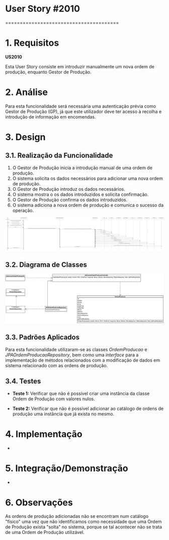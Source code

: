 # User Story #2010
=======================================

# 1. Requisitos

**US2010**

Esta User Story consiste em introduzir manualmente um nova ordem de produção, enquanto Gestor de Produção.

# 2. Análise

Para esta funcionalidade será necessária uma autenticação prévia como Gestor de Produção (GP), já que este utilizador deve ter acesso à recolha e introdução de informação em encomendas.

# 3. Design

## 3.1. Realização da Funcionalidade

1. O Gestor de Produção inicia a introdução manual de uma ordem de produção.
2. O sistema solicita os dados necessários para adicionar uma nova ordem de produção.
3. O Gestor de Produção introduz os dados necessários.
4. O sistema mostra o os dados introduzidos e solicita confirmação.
5. O Gestor de Produção confirma os dados introduzidos.
6. O sistema adiciona a nova ordem de produção e comunica o sucesso da operação.

![SD_US2010](SD_US2010.png)

## 3.2. Diagrama de Classes

![CD_US2010](CD_US2010.png)

## 3.3. Padrões Aplicados

Para esta funcionalidade utilizaram-se as classes _OrdemProducao_ e _JPAOrdemProducaoRepository_, bem como uma  _interface_ para a implementação de métodos relacionados com a modificação de dados em sistema relacionado com as ordens de produção.

## 3.4. Testes

- **Teste 1:** Verificar que não é possível criar uma instância da classe Ordem de Produção com valores nulos.

- **Teste 2:** Verificar que não é possível adicionar ao catálogo de ordens de produção uma instância que já exista no mesmo.

# 4. Implementação

-

# 5. Integração/Demonstração

-

# 6. Observações

As ordens de produção adicionadas não se encontram num catálogo "físico" uma vez que não identificamos como necessidade que uma Ordem de Produção exista "solta" no sistema, porque se tal acontecer não se trata de uma Ordem de Produção utilizável.